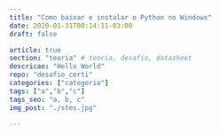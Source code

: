 ```yaml
---
title: "Como baixar e instalar o Python no Windows"
date: 2020-01-31T00:14:11-03:00
draft: false

article: true
section: "teoria" # teoria, desafio, datasheet
descricao: "Hello World"
repo: "desafio_certi"
categories: ["categoria"]
tags: ["a","b","c"]
tags_seo: "a, b, c"
img_post: "./stes.jpg"

---
```


